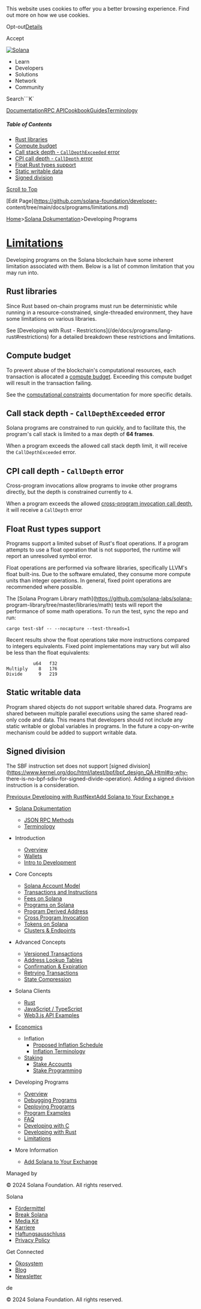 This website uses cookies to offer you a better browsing experience. Find out
more on how we use cookies.

Opt-out[Details](/de/privacy-policy#collection-of-information)

Accept

[![Solana](/_next/static/media/logotype-dark.f79d530d.svg)](/de)

  * Learn
  * Developers
  * Solutions
  * Network
  * Community

Search```K`

[Documentation](/de/docs)[RPC
API](/de/docs/rpc)[Cookbook](/de/developers/cookbook)[Guides](/de/developers/guides)[Terminology](/de/docs/terminology)

##### Table of Contents

  * [Rust libraries](/de/docs/programs/limitations#rust-libraries)
  * [Compute budget](/de/docs/programs/limitations#compute-budget)
  * [Call stack depth - `CallDepthExceeded` error](/de/docs/programs/limitations#call-stack-depth-calldepthexceeded-error)
  * [CPI call depth - `CallDepth` error](/de/docs/programs/limitations#cpi-call-depth-calldepth-error)
  * [Float Rust types support](/de/docs/programs/limitations#float-rust-types-support)
  * [Static writable data](/de/docs/programs/limitations#static-writable-data)
  * [Signed division](/de/docs/programs/limitations#signed-division)

[Scroll to Top](/de/docs/programs/limitations#)

[Edit Page](https://github.com/solana-foundation/developer-
content/tree/main/docs/programs/limitations.md)

[Home](/de)>[Solana Dokumentation](/de/docs)>Developing Programs

# [Limitations](/de/docs/programs/limitations)

Developing programs on the Solana blockchain have some inherent limitation
associated with them. Below is a list of common limitation that you may run
into.

## Rust libraries #

Since Rust based on-chain programs must run be deterministic while running in
a resource-constrained, single-threaded environment, they have some
limitations on various libraries.

See [Developing with Rust - Restrictions](/de/docs/programs/lang-
rust#restrictions) for a detailed breakdown these restrictions and
limitations.

## Compute budget #

To prevent abuse of the blockchain's computational resources, each transaction
is allocated a [compute budget](/de/docs/terminology#compute-budget).
Exceeding this compute budget will result in the transaction failing.

See the [computational constraints](/de/docs/core/fees#compute-budget)
documentation for more specific details.

## Call stack depth - `CallDepthExceeded` error #

Solana programs are constrained to run quickly, and to facilitate this, the
program's call stack is limited to a max depth of **64 frames**.

When a program exceeds the allowed call stack depth limit, it will receive the
`CallDepthExceeded` error.

## CPI call depth - `CallDepth` error #

Cross-program invocations allow programs to invoke other programs directly,
but the depth is constrained currently to `4`.

When a program exceeds the allowed [cross-program invocation call
depth](/de/docs/core/cpi), it will receive a `CallDepth` error

## Float Rust types support #

Programs support a limited subset of Rust's float operations. If a program
attempts to use a float operation that is not supported, the runtime will
report an unresolved symbol error.

Float operations are performed via software libraries, specifically LLVM's
float built-ins. Due to the software emulated, they consume more compute units
than integer operations. In general, fixed point operations are recommended
where possible.

The [Solana Program Library math](https://github.com/solana-labs/solana-
program-library/tree/master/libraries/math) tests will report the performance
of some math operations. To run the test, sync the repo and run:

    
    
    cargo test-sbf -- --nocapture --test-threads=1

Recent results show the float operations take more instructions compared to
integers equivalents. Fixed point implementations may vary but will also be
less than the float equivalents:

    
    
              u64   f32
    Multiply    8   176
    Divide      9   219

## Static writable data #

Program shared objects do not support writable shared data. Programs are
shared between multiple parallel executions using the same shared read-only
code and data. This means that developers should not include any static
writable or global variables in programs. In the future a copy-on-write
mechanism could be added to support writable data.

## Signed division #

The SBF instruction set does not support [signed
division](https://www.kernel.org/doc/html/latest/bpf/bpf_design_QA.Html#q-why-
there-is-no-bpf-sdiv-for-signed-divide-operation). Adding a signed division
instruction is a consideration.

[Previous« Developing with Rust](/de/docs/programs/lang-rust)[NextAdd Solana
to Your Exchange »](/de/docs/more/exchange)

  * [Solana Dokumentation](/de/docs)

    * [JSON RPC Methods](/de/docs/rpc)
    * [Terminology](/de/docs/terminology)
  * Introduction

    * [Overview](/de/docs/intro/overview)
    * [Wallets](/de/docs/intro/wallets)
    * [Intro to Development](/de/docs/intro/dev)
  * Core Concepts

    * [Solana Account Model](/de/docs/core/accounts)
    * [Transactions and Instructions](/de/docs/core/transactions)
    * [Fees on Solana](/de/docs/core/fees)
    * [Programs on Solana](/de/docs/core/programs)
    * [Program Derived Address](/de/docs/core/pda)
    * [Cross Program Invocation](/de/docs/core/cpi)
    * [Tokens on Solana](/de/docs/core/tokens)
    * [Clusters & Endpoints](/de/docs/core/clusters)
  * Advanced Concepts

    * [Versioned Transactions](/de/docs/advanced/versions)
    * [Address Lookup Tables](/de/docs/advanced/lookup-tables)
    * [Confirmation & Expiration](/de/docs/advanced/confirmation)
    * [Retrying Transactions](/de/docs/advanced/retry)
    * [State Compression](/de/docs/advanced/state-compression)
  * Solana Clients

    * [Rust](/de/docs/clients/rust)
    * [JavaScript / TypeScript](/de/docs/clients/javascript)
    * [Web3.js API Examples](/de/docs/clients/javascript-reference)
  * [Economics](/de/docs/economics)

    * Inflation
      * [Proposed Inflation Schedule](/de/docs/economics/inflation/inflation-schedule)
      * [Inflation Terminology](/de/docs/economics/inflation/terminology)
    * [Staking](/de/docs/economics/staking)
      * [Stake Accounts](/de/docs/economics/staking/stake-accounts)
      * [Stake Programming](/de/docs/economics/staking/stake-programming)
  * Developing Programs

    * [Overview](/de/docs/programs/overview)
    * [Debugging Programs](/de/docs/programs/debugging)
    * [Deploying Programs](/de/docs/programs/deploying)
    * [Program Examples](/de/docs/programs/examples)
    * [FAQ](/de/docs/programs/faq)
    * [Developing with C](/de/docs/programs/lang-c)
    * [Developing with Rust](/de/docs/programs/lang-rust)
    * [Limitations](/de/docs/programs/limitations)
  * More Information

    * [Add Solana to Your Exchange](/de/docs/more/exchange)

Managed by

[](/de)

[](/youtube)[](/twitter)[](/discord)[](/reddit)[](/github)[](/telegram)

© 2024 Solana Foundation. All rights reserved.

Solana

  * [Fördermittel](https://solana.org/grants)
  * [Break Solana](https://break.solana.com/)
  * [Media Kit](/de/branding)
  * [Karriere](https://jobs.solana.com/)
  * [Haftungsausschluss](/de/tos)
  * [Privacy Policy](/de/privacy-policy)

Get Connected

  * [Ökosystem](/de/ecosystem)
  * [Blog](/de/news)
  * [Newsletter](/de/newsletter)

de

© 2024 Solana Foundation. All rights reserved.

